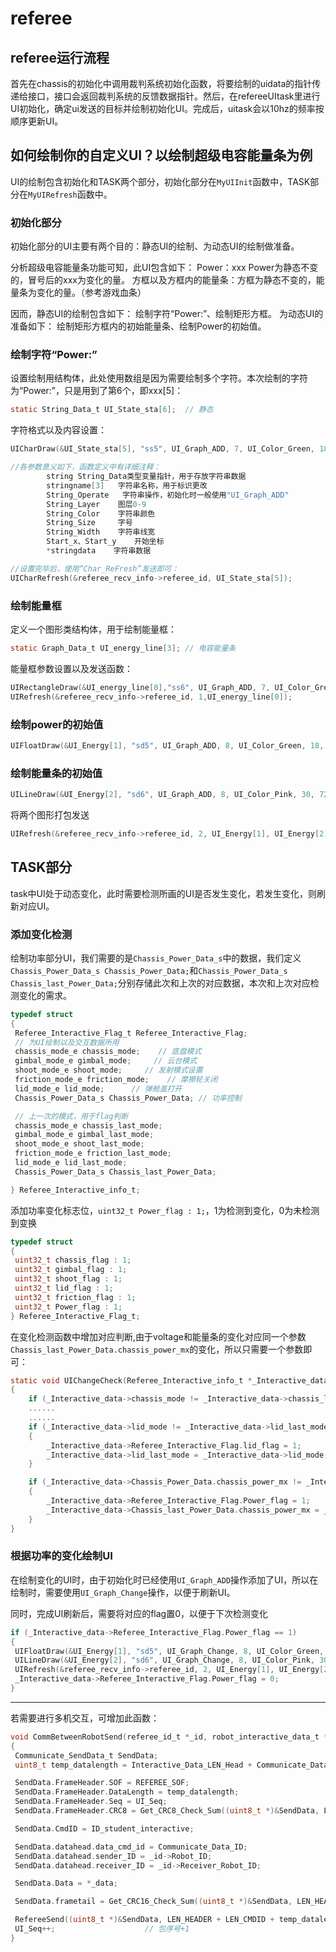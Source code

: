 # referee

## referee运行流程

首先在chassis的初始化中调用裁判系统初始化函数，将要绘制的uidata的指针传递给接口，接口会返回裁判系统的反馈数据指针。然后，在refereeUItask里进行UI初始化，确定ui发送的目标并绘制初始化UI。完成后，uitask会以10hz的频率按顺序更新UI。

## 如何绘制你的自定义UI？以绘制超级电容能量条为例

UI的绘制包含初始化和TASK两个部分，初始化部分在`MyUIInit`函数中，TASK部分在`MyUIRefresh`函数中。

### 初始化部分

初始化部分的UI主要有两个目的：静态UI的绘制、为动态UI的绘制做准备。

分析超级电容能量条功能可知，此UI包含如下：
Power：xxx Power为静态不变的，冒号后的xxx为变化的量。
方框以及方框内的能量条：方框为静态不变的，能量条为变化的量。（参考游戏血条）

因而，静态UI的绘制包含如下：
绘制字符“Power:”、绘制矩形方框。
为动态UI的准备如下：
绘制矩形方框内的初始能量条、绘制Power的初始值。

### 绘制字符“Power:”

设置绘制用结构体，此处使用数组是因为需要绘制多个字符。本次绘制的字符为“Power:”，只是用到了第6个，即xxx[5]：

```c
static String_Data_t UI_State_sta[6];  // 静态
```

字符格式以及内容设置：

```c
UICharDraw(&UI_State_sta[5], "ss5", UI_Graph_ADD, 7, UI_Color_Green, 18, 2, 620, 230, "Power:");

//各参数意义如下，函数定义中有详细注释：
        string String_Data类型变量指针，用于存放字符串数据
        stringname[3]   字符串名称，用于标识更改
        String_Operate   字符串操作，初始化时一般使用"UI_Graph_ADD"
        String_Layer    图层0-9
        String_Color    字符串颜色
        String_Size     字号
        String_Width    字符串线宽
        Start_x、Start_y    开始坐标
        *stringdata    字符串数据

//设置完毕后，使用“Char_ReFresh”发送即可：
UICharRefresh(&referee_recv_info->referee_id, UI_State_sta[5]);
```

### 绘制能量框

定义一个图形类结构体，用于绘制能量框：

```c
static Graph_Data_t UI_energy_line[3]; // 电容能量条
```

能量框参数设置以及发送函数：

```c
UIRectangleDraw(&UI_energy_line[0],"ss6", UI_Graph_ADD, 7, UI_Color_Green,20, 720, 220, 820, 240)
UIRefresh(&referee_recv_info->referee_id, 1,UI_energy_line[0]);
```

### 绘制power的初始值

```c
UIFloatDraw(&UI_Energy[1], "sd5", UI_Graph_ADD, 8, UI_Color_Green, 18, 2, 2, 750, 230, 24000);
```

### 绘制能量条的初始值

```c
UILineDraw(&UI_Energy[2], "sd6", UI_Graph_ADD, 8, UI_Color_Pink, 30, 720, 160, 1020, 160);
```

将两个图形打包发送

```c
UIRefresh(&referee_recv_info->referee_id, 2, UI_Energy[1], UI_Energy[2]);
```

## TASK部分

task中UI处于动态变化，此时需要检测所画的UI是否发生变化，若发生变化，则刷新对应UI。

### 添加变化检测

绘制功率部分UI，我们需要的是`Chassis_Power_Data_s`中的数据，我们定义`Chassis_Power_Data_s Chassis_Power_Data;`和`Chassis_Power_Data_s Chassis_last_Power_Data;`分别存储此次和上次的对应数据，本次和上次对应检测变化的需求。

```c
typedef struct
{
 Referee_Interactive_Flag_t Referee_Interactive_Flag;
 // 为UI绘制以及交互数据所用
 chassis_mode_e chassis_mode;    // 底盘模式
 gimbal_mode_e gimbal_mode;     // 云台模式
 shoot_mode_e shoot_mode;     // 发射模式设置
 friction_mode_e friction_mode;    // 摩擦轮关闭
 lid_mode_e lid_mode;      // 弹舱盖打开
 Chassis_Power_Data_s Chassis_Power_Data; // 功率控制

 // 上一次的模式，用于flag判断
 chassis_mode_e chassis_last_mode; 
 gimbal_mode_e gimbal_last_mode;  
 shoot_mode_e shoot_last_mode;  
 friction_mode_e friction_last_mode; 
 lid_mode_e lid_last_mode;   
 Chassis_Power_Data_s Chassis_last_Power_Data;

} Referee_Interactive_info_t;
```

添加功率变化标志位，`uint32_t Power_flag : 1;`，1为检测到变化，0为未检测到变换

```c
typedef struct
{
 uint32_t chassis_flag : 1;
 uint32_t gimbal_flag : 1;
 uint32_t shoot_flag : 1;
 uint32_t lid_flag : 1;
 uint32_t friction_flag : 1;
 uint32_t Power_flag : 1;
} Referee_Interactive_Flag_t;
```

在变化检测函数中增加对应判断,由于voltage和能量条的变化对应同一个参数`Chassis_last_Power_Data.chassis_power_mx`的变化，所以只需要一个参数即可：

```c
static void UIChangeCheck(Referee_Interactive_info_t *_Interactive_data)
{
    if (_Interactive_data->chassis_mode != _Interactive_data->chassis_last_mode)
    ......
    ......
    if (_Interactive_data->lid_mode != _Interactive_data->lid_last_mode)
    {
        _Interactive_data->Referee_Interactive_Flag.lid_flag = 1;
        _Interactive_data->lid_last_mode = _Interactive_data->lid_mode;
    }

	if (_Interactive_data->Chassis_Power_Data.chassis_power_mx != _Interactive_data->Chassis_last_Power_Data.chassis_power_mx)
    {
        _Interactive_data->Referee_Interactive_Flag.Power_flag = 1;
        _Interactive_data->Chassis_last_Power_Data.chassis_power_mx = _Interactive_data->Chassis_Power_Data.chassis_power_mx;
    }
}
```

### 根据功率的变化绘制UI

在绘制变化的UI时，由于初始化时已经使用`UI_Graph_ADD`操作添加了UI，所以在绘制时，需要使用`UI_Graph_Change`操作，以便于刷新UI。

同时，完成UI刷新后，需要将对应的flag置0，以便于下次检测变化

```c
if (_Interactive_data->Referee_Interactive_Flag.Power_flag == 1)
{
 UIFloatDraw(&UI_Energy[1], "sd5", UI_Graph_Change, 8, UI_Color_Green, 18, 2, 2, 750, 230, _Interactive_data->Chassis_Power_Data.chassis_power_mx * 1000);
 UILineDraw(&UI_Energy[2], "sd6", UI_Graph_Change, 8, UI_Color_Pink, 30, 720, 160, (uint32_t)750 + _Interactive_data->Chassis_Power_Data.chassis_power_mx * 30, 160);
 UIRefresh(&referee_recv_info->referee_id, 2, UI_Energy[1], UI_Energy[2]);
 _Interactive_data->Referee_Interactive_Flag.Power_flag = 0;
}
```

---

若需要进行多机交互，可增加此函数：

```c
void CommBetweenRobotSend(referee_id_t *_id, robot_interactive_data_t *_data)
{
 Communicate_SendData_t SendData;
 uint8_t temp_datalength = Interactive_Data_LEN_Head + Communicate_Data_LEN; // 计算交互数据长度  6+n,n为交互数据长度

 SendData.FrameHeader.SOF = REFEREE_SOF;
 SendData.FrameHeader.DataLength = temp_datalength;
 SendData.FrameHeader.Seq = UI_Seq;
 SendData.FrameHeader.CRC8 = Get_CRC8_Check_Sum((uint8_t *)&SendData, LEN_CRC8, 0xFF);

 SendData.CmdID = ID_student_interactive;

 SendData.datahead.data_cmd_id = Communicate_Data_ID;
 SendData.datahead.sender_ID = _id->Robot_ID;
 SendData.datahead.receiver_ID = _id->Receiver_Robot_ID;

 SendData.Data = *_data;

 SendData.frametail = Get_CRC16_Check_Sum((uint8_t *)&SendData, LEN_HEADER + LEN_CMDID + temp_datalength, 0xFFFF);

 RefereeSend((uint8_t *)&SendData, LEN_HEADER + LEN_CMDID + temp_datalength + LEN_TAIL); // 发送
 UI_Seq++;                    // 包序号+1
}
```

